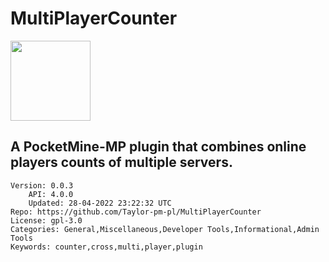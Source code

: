 # MultiPlayerCounter
<img src="https://raw.githubusercontent.com/David-pm-pl/MultiPlayerCounter/46df081ae47fd5aeae1884f21b12c1e87b51b42f/assets/images/icon.png" width="128" height="128" />

## A PocketMine-MP plugin that combines online players counts of multiple servers.
```properties
Version: 0.0.3
    API: 4.0.0
    Updated: 28-04-2022 23:22:32 UTC
Repo: https://github.com/Taylor-pm-pl/MultiPlayerCounter
License: gpl-3.0
Categories: General,Miscellaneous,Developer Tools,Informational,Admin Tools
Keywords: counter,cross,multi,player,plugin
```